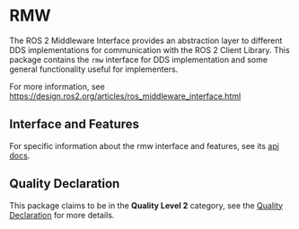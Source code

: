 # RMW

The ROS 2 Middleware Interface provides an abstraction layer to different DDS implementations for communication with the ROS 2 Client Library. This package contains the `rmw` interface for DDS implementation and some general functionality useful for implementers.

For more information, see https://design.ros2.org/articles/ros_middleware_interface.html

## Interface and Features
For specific information about the rmw interface and features, see its [api docs](http://docs.ros2.org/latest/api/rmw/).

## Quality Declaration

This package claims to be in the **Quality Level 2** category, see the [Quality Declaration](QUALITY_DECLARATION.md) for more details.
